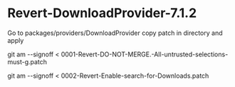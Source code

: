 # Revert-DownloadProvider-7.1.2
Go to packages/providers/DownloadProvider copy patch in directory and apply

git am --signoff < 0001-Revert-DO-NOT-MERGE.-All-untrusted-selections-must-g.patch

git am --signoff < 0002-Revert-Enable-search-for-Downloads.patch

